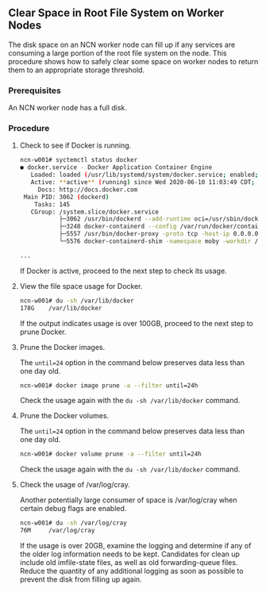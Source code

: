## Clear Space in Root File System on Worker Nodes

The disk space on an NCN worker node can fill up if any services are consuming a large portion of the root file system on the node. This procedure shows how to safely clear some space on worker nodes to return them to an appropriate storage threshold.

### Prerequisites

An NCN worker node has a full disk.

### Procedure

1.  Check to see if Docker is running.

    ```bash
    ncn-w001# syctemctl status docker
    ● docker.service - Docker Application Container Engine
       Loaded: loaded (/usr/lib/systemd/system/docker.service; enabled; vendor pres>
       Active: **active** (running) since Wed 2020-06-10 11:03:49 CDT; 2 months 2 days >
         Docs: http://docs.docker.com
     Main PID: 3062 (dockerd)
        Tasks: 145
       CGroup: /system.slice/docker.service
               ├─3062 /usr/bin/dockerd --add-runtime oci=/usr/sbin/docker-runc
               ├─3248 docker-containerd --config /var/run/docker/containerd/contain>
               ├─5557 /usr/bin/docker-proxy -proto tcp -host-ip 0.0.0.0 -host-port >
               └─5576 docker-containerd-shim -namespace moby -workdir /var/lib/dock>

    ...
    ```

    If Docker is active, proceed to the next step to check its usage.

2.  View the file space usage for Docker.

    ```bash
    ncn-w001# du -sh /var/lib/docker
    178G    /var/lib/docker
    ```

    If the output indicates usage is over 100GB, proceed to the next step to prune Docker.

3.  Prune the Docker images.

    The `until=24` option in the command below preserves data less than one day old.

    ```bash
    ncn-w001# docker image prune -a --filter until=24h
    ```

    Check the usage again with the `du -sh /var/lib/docker` command.

4.  Prune the Docker volumes.

    The `until=24` option in the command below preserves data less than one day old.

    ```bash
    ncn-w001# docker volume prune -a --filter until=24h
    ```

    Check the usage again with the `du -sh /var/lib/docker` command.

5.  Check the usage of /var/log/cray.

    Another potentially large consumer of space is /var/log/cray when certain debug flags are enabled.

    ```bash
    ncn-w001# du -sh /var/log/cray
    76M     /var/log/cray
    ```

    If the usage is over 20GB, examine the logging and determine if any of the older log information needs to be kept. Candidates for clean up include old imfile-state files, as well as old forwarding-queue files. Reduce the quantity of any additional logging as soon as possible to prevent the disk from filling up again.



